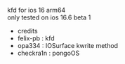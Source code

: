 kfd for ios 16 arm64  
only tested on ios 16.6 beta 1  

- credits
 - felix-pb : kfd
 - opa334 : IOSurface kwrite method
 - checkra1n : pongoOS
